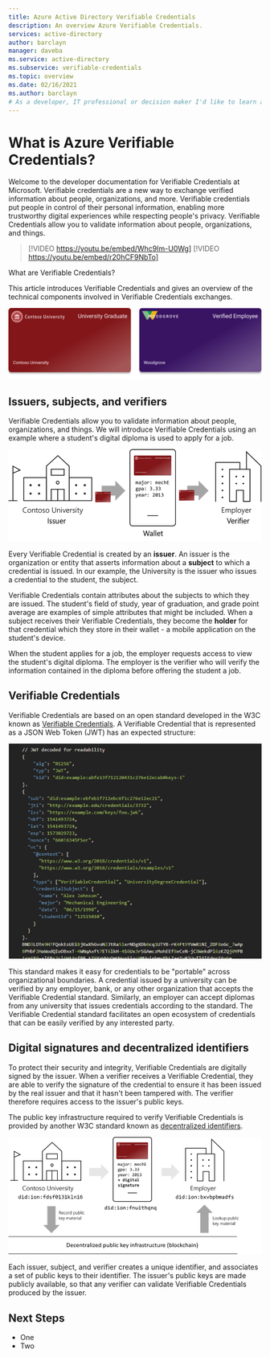 ```yaml
---
title: Azure Active Directory Verifiable Credentials
description: An overview Azure Verifiable Credentials.
services: active-directory
author: barclayn
manager: daveba
ms.service: active-directory
ms.subservice: verifiable-credentials
ms.topic: overview
ms.date: 02/16/2021
ms.author: barclayn
# As a developer, IT professional or decision maker I'd like to learn about options that help create solutions that allow customers to manage information about themselves
---
```


# What is Azure Verifiable Credentials?

Welcome to the developer documentation for Verifiable Credentials at Microsoft. Verifiable credentials are a new way to exchange verified information about people, organizations, and more. Verifiable credentials put people in control of their personal information, enabling more trustworthy digital experiences while respecting people's privacy.  Verifiable Credentials allow you to validate information about people, organizations, and things. 

> [!VIDEO https://youtu.be/embed/Whc9Im-U0Wg]
> [!VIDEO https://youtu.be/embed/r20hCF9NbTo]

What are Verifiable Credentials?

This article introduces Verifiable Credentials and gives an overview of the technical components involved in Verifiable Credentials exchanges.

![Example cards issued by Contoso and Woodgrove](media/verifiable-credentials-overview/cards.png)

## Issuers, subjects, and verifiers

Verifiable Credentials allow you to validate information about people, organizations, and things. We will introduce Verifiable Credentials using an example where a student's digital diploma is used to apply for a job.

![Image showing an issuer, a subject/holder and a verifier](media/verifiable-credentials-overview/ecosystem.png)

Every Verifiable Credential is created by an **issuer**. An issuer is the organization or entity that asserts information about a **subject** to which a credential is issued. In our example, the University is the issuer who issues a credential to the student, the subject.

Verifiable Credentials contain attributes about the subjects to which they are issued. The student's field of study, year of graduation, and grade point average are examples of simple attributes that might be included. When a subject receives their Verifiable Credentials, they become the **holder** for that credential which they store in their wallet - a mobile application on the student's device.

When the student applies for a job, the employer requests access to view the student's digital diploma. The employer is the verifier who will verify the information contained in the diploma before offering the student a job.

## Verifiable Credentials

Verifiable Credentials are based on an open standard developed in the W3C known as [Verifiable Credentials](https://www.w3.org/TR/vc-data-model/). A Verifiable Credential that is represented as a JSON Web Token (JWT) has an expected structure:

![Jason web token example](media/verifiable-credentials-overview/decoded-jwt.png)

This standard makes it easy for credentials to be "portable" across organizational boundaries. A credential issued by a university can be verified by any employer, bank, or any other organization that accepts the Verifiable Credential standard. Similarly, an employer can accept diplomas from any university that issues credentials according to the standard. The Verifiable Credential standard facilitates an open ecosystem of credentials that can be easily verified by any interested party.

## Digital signatures and decentralized identifiers

To protect their security and integrity, Verifiable Credentials are digitally signed by the issuer. When a verifier receives a Verifiable Credential, they are able to verify the signature of the credential to ensure it has been issued by the real issuer and that it hasn't been tampered with. The verifier therefore requires access to the issuer's public keys.

The public key infrastructure required to verify Verifiable Credentials is provided by another W3C standard known as [decentralized identifiers](https://w3c.github.io/did-core/).

![issuer, holder/subject, verifier example with the blockchain represented](media/verifiable-credentials-overview/ecosystem-detailed.png)

Each issuer, subject, and verifier creates a unique identifier, and associates a set of public keys to their identifier. The issuer's public keys are made publicly available, so that any verifier can validate Verifiable Credentials produced by the issuer.

## Next Steps

- One
- Two

